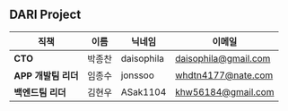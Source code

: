 ## DARI Project


|직책|이름|닉네임|이메일|
|---|---|---|---|
|**CTO**|박종찬|daisophila|daisophila@gmail.com|
|**APP 개발팀 리더**|임종수|jonssoo|whdtn4177@nate.com|
|**백엔드팀 리더**|김현우|ASak1104|khw56184@gmail.com|


